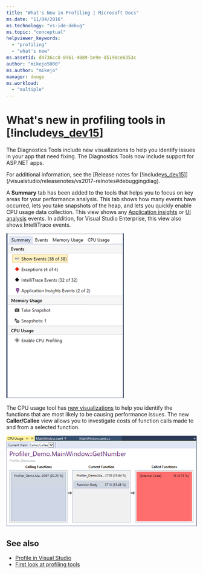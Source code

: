 ```yaml
---
title: "What's New in Profiling | Microsoft Docs"
ms.date: "11/04/2016"
ms.technology: "vs-ide-debug"
ms.topic: "conceptual"
helpviewer_keywords:
  - "profiling"
  - "what's new"
ms.assetid: d4736cc8-8961-4089-be9e-d5190ce8353c
author: "mikejo5000"
ms.author: "mikejo"
manager: douge
ms.workload:
  - "multiple"
---
```

# What's new in profiling tools in [!include[vs_dev15](../misc/includes/vs_dev15_md.md)]

The Diagnostics Tools include new visualizations to help you identify issues in your app that need fixing. The Diagnostics Tools now include support for ASP.NET apps.

For additional information, see the [Release notes for [!include[vs_dev15](../misc/includes/vs_dev15_md.md)]](/visualstudio/releasenotes/vs2017-relnotes#debuggingdiag).

A **Summary** tab has been added to the tools that helps you to focus on key areas for your performance analysis. This tab shows how many events have occurred, lets you take snapshots of the heap, and lets you quickly enable CPU usage data collection. This view shows any [Application insights](https://azure.microsoft.com/en-us/documentation/articles/app-insights-visual-studio/) or [UI analysis](/visualstudio/releasenotes/vs2017-relnotes#UIAnalysis) events. In addition, for Visual Studio Enterprise, this view also shows IntelliTrace events.

![Diagnostics Tools Summary tab](../profiling/media/DiagToolsSummaryTab-2.png "DiagToolsSummaryTab")

The CPU usage tool has [new visualizations](../profiling/Beginners-Guide-to-Performance-Profiling.md) to help you identify the functions that are most likely to be causing performance issues. The new **Caller/Callee** view allows you to investigate costs of function calls made to and from a selected function.

![Diagnostics Tools caller callee view](../profiling/media/DiagToolsCallerCallee.png "DiagToolsCallerCallee")

## See also

- [Profile in Visual Studio](../profiling/index.md)
- [First look at profiling tools](../profiling/profiling-feature-tour.md)
